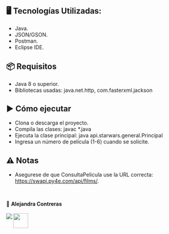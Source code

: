 ## 🖥️ Tecnologías Utilizadas:

- Java.
- JSON/GSON.
- Postman.
- Eclipse IDE.

## 📦 Requisitos

- Java 8 o superior.
- Bibliotecas usadas: java.net.http, com.fasterxml.jackson <!-- para JSON, si se usa -->

## ▶️ Cómo ejecutar

- Clona o descarga el proyecto.
- Compila las clases: javac *.java
- Ejecuta la clase principal: java api.starwars.general.Principal
- Ingresa un número de película (1-6) cuando se solicite.

## ⚠️ Notas

- Asegurese de que ConsultaPelicula use la URL correcta: https://swapi.py4e.com/api/films/.
</br>

💙 <strong>Alejandra Contreras</strong></br>
<a href="https://www.linkedin.com/in/alejandraconb-dev/" target="_blank"></br>
<img align="left"  src="https://img.shields.io/badge/-LinkedIn-%230077B5?style=for-the-badge&logo=linkedin&logoColor=white" target="_blank"></a>
<img align="center" src="https://raw.githubusercontent.com/Tarikul-Islam-Anik/Animated-Fluent-Emojis/master/Emojis/Smilies/Relieved%20Face.png" target="_blank" height="40"></a>

